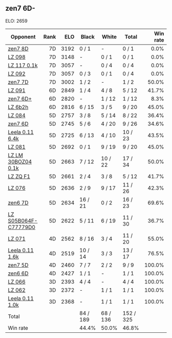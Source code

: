## zen7 6D- ##

ELO: 2659

Opponent | Rank | ELO | Black | White | Total | Win rate
---------|-----:|----:|-------|-------|-------|-------:
[zen7 8D](zen7%208D.md) | 7D | 3192 | 0 / 1 | - | 0 / 1 | 0.0%
[LZ 098](LZ%20098.md) | 7D | 3148 | - | 0 / 1 | 0 / 1 | 0.0%
[LZ 117 0.1k](LZ%20117%200.1k.md) | 7D | 3057 | - | 0 / 4 | 0 / 4 | 0.0%
[LZ 092](LZ%20092.md) | 7D | 3057 | 0 / 3 | 0 / 1 | 0 / 4 | 0.0%
[zen7 7D](zen7%207D.md) | 7D | 3002 | 1 / 2 | - | 1 / 2 | 50.0%
[LZ 091](LZ%20091.md) | 6D | 2849 | 1 / 4 | 4 / 8 | 5 / 12 | 41.7%
[zen7 6D+](zen7%206D+.md) | 6D | 2820 | - | 1 / 12 | 1 / 12 | 8.3%
[LZ 6b2h](LZ%206b2h.md) | 6D | 2816 | 6 / 15 | 3 / 5 | 9 / 20 | 45.0%
[LZ 084](LZ%20084.md) | 5D | 2757 | 3 / 8 | 5 / 14 | 8 / 22 | 36.4%
[zen7 6D](zen7%206D.md) | 5D | 2745 | 5 / 6 | 4 / 20 | 9 / 26 | 34.6%
[Leela 0.11 6.4k](Leela%200.11%206.4k.md) | 5D | 2725 | 6 / 13 | 4 / 10 | 10 / 23 | 43.5%
[LZ 081](LZ%20081.md) | 5D | 2692 | 0 / 1 | 9 / 19 | 9 / 20 | 45.0%
[LZ LM 30BOZ04 0.1k](LZ%20LM%2030BOZ04%200.1k.md) | 5D | 2663 | 7 / 12 | 10 / 22 | 17 / 34 | 50.0%
[LZ ZQ F1](LZ%20ZQ%20F1.md) | 5D | 2661 | 2 / 4 | 3 / 8 | 5 / 12 | 41.7%
[LZ 076](LZ%20076.md) | 5D | 2636 | 2 / 9 | 9 / 17 | 11 / 26 | 42.3%
[zen6 7D](zen6%207D.md) | 5D | 2634 | 16 / 21 | 0 / 2 | 16 / 23 | 69.6%
[LZ S05B064F-C77779D0](LZ%20S05B064F-C77779D0.md) | 5D | 2622 | 5 / 11 | 6 / 19 | 11 / 30 | 36.7%
[LZ 071](LZ%20071.md) | 4D | 2562 | 8 / 16 | 3 / 4 | 11 / 20 | 55.0%
[Leela 0.11 1.6k](Leela%200.11%201.6k.md) | 4D | 2519 | 10 / 14 | 3 / 3 | 13 / 17 | 76.5%
[zen7 5D](zen7%205D.md) | 4D | 2460 | 7 / 7 | 2 / 2 | 9 / 9 | 100.0%
[zen6 6D](zen6%206D.md) | 4D | 2427 | 1 / 1 | - | 1 / 1 | 100.0%
[LZ 066](LZ%20066.md) | 3D | 2393 | 4 / 4 | - | 4 / 4 | 100.0%
[LZ 062](LZ%20062.md) | 3D | 2372 | - | 1 / 1 | 1 / 1 | 100.0%
[Leela 0.11 1.0k](Leela%200.11%201.0k.md) | 3D | 2368 | - | 1 / 1 | 1 / 1 | 100.0%
Total | | | 84 / 189 | 68 / 136 | 152 / 325 | 
Win rate| | | 44.4% | 50.0% | 46.8% | 
